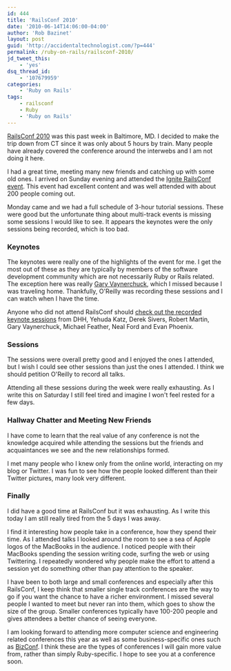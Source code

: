 ```yaml
---
id: 444
title: 'RailsConf 2010'
date: '2010-06-14T14:06:00-04:00'
author: 'Rob Bazinet'
layout: post
guid: 'http://accidentaltechnologist.com/?p=444'
permalink: /ruby-on-rails/railsconf-2010/
jd_tweet_this:
    - 'yes'
dsq_thread_id:
    - '107679959'
categories:
    - 'Ruby on Rails'
tags:
    - railsconf
    - Ruby
    - 'Ruby on Rails'
---
```


[RailsConf 2010](http://en.oreilly.com/rails2010) was this past week in Baltimore, MD. I decided to make the trip down from CT since it was only about 5 hours by train. Many people have already covered the conference around the interwebs and I am not doing it here.

I had a great time, meeting many new friends and catching up with some old ones. I arrived on Sunday evening and attended the [Ignite RailsConf event](http://igniterailsconf.com/). This event had excellent content and was well attended with about 200 people coming out.

Monday came and we had a full schedule of 3-hour tutorial sessions. These were good but the unfortunate thing about multi-track events is missing some sessions I would like to see. It appears the keynotes were the only sessions being recorded, which is too bad.

### Keynotes

The keynotes were really one of the highlights of the event for me. I get the most out of these as they are typically by members of the software development community which are not necessarily Ruby or Rails related. The exception here was really [Gary Vaynerchuck](http://garyvaynerchuk.com/), which I missed because I was traveling home. Thankfully, O'Reilly was recording these sessions and I can watch when I have the time.

Anyone who did not attend RailsConf should [check out the recorded keynote sessions](http://railsconf.blip.tv/posts?view=archive&nsfw=dc) from DHH, Yehuda Katz, Derek Sivers, Robert Martin, Gary Vaynerchuck, Michael Feather, Neal Ford and Evan Phoenix.

### Sessions

The sessions were overall pretty good and I enjoyed the ones I attended, but I wish I could see other sessions than just the ones I attended. I think we should petition O'Reilly to record all talks.

Attending all these sessions during the week were really exhausting. As I write this on Saturday I still feel tired and imagine I won't feel rested for a few days.

### Hallway Chatter and Meeting New Friends

I have come to learn that the real value of any conference is not the knowledge acquired while attending the sessions but the friends and acquaintances we see and the new relationships formed.

I met many people who I knew only from the online world, interacting on my blog or Twitter. I was fun to see how the people looked different than their Twitter pictures, many look very different.

### Finally

I did have a good time at RailsConf but it was exhausting. As I write this today I am still really tired from the 5 days I was away.

I find it interesting how people take in a conference, how they spend their time. As I attended talks I looked around the room to see a sea of Apple logos of the MacBooks in the audience. I noticed people with their MacBooks spending the session writing code, surfing the web or using Twittering. I repeatedly wondered why people make the effort to attend a session yet do something other than pay attention to the speaker.

I have been to both large and small conferences and especially after this RailsConf, I keep think that smaller single track conferences are the way to go if you want the chance to have a richer environment. I missed several people I wanted to meet but never ran into them, which goes to show the size of the group. Smaller conferences typically have 100-200 people and gives attendees a better chance of seeing everyone.

I am looking forward to attending more computer science and engineering related conferences this year as well as some business-specific ones such as [BizConf](http://www.bizconf.org/). I think these are the types of conferences I will gain more value from, rather than simply Ruby-specific. I hope to see you at a conference soon.